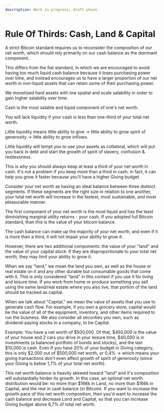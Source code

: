 ```yaml
---
description: Work in progress; draft phase
---
```


# Rule Of Thirds: Cash, Land & Capital

A strict Bitcoin standard requires us to reconsider the composition of our net worth, which should rely primarily on our cash balance as the dominant component.

This differs from the fiat standard, in which we are encouraged to avoid having too much liquid cash balance because it loses purchasing power over time, and instead encourages us to have a larger proportion of our net worth in non-liquid assets that can retain some of their purchasing power.

We monetized hard assets with low spatial and scale salability in order to gain higher salability over time.

Cash is the most salable and liquid component of one's net worth.

You will lack liquidity if your cash is less than one-third of your total net worth.

Little liquidity means little ability to give -> little ability to grow spirit of generosity -> little ability to grow inflows.

Little liquidity will tempt you to use your assets as collateral, which will put you back in debt and start the growth of spirit of slavery, confusion & restlessness.

This is why you should always keep at least a third of your net worth in cash. It's not a problem if you keep more than a third in cash; in fact, it can help you grow it faster because you'll have a higher Giving budget.

Consider your net worth as having an ideal balance between three distinct segments. If these segments are the right size in relation to one another, your total net worth will increase in the fastest, most sustainable, and most pleasurable manner.

The first component of your net worth is the most liquid and has the least diminishing marginal utility returns - your cash. If you adopted full Bitcoin standard, than this is the value of your bitcoin balance.

The cash balance can make up the majority of your net worth, and even if it is more than a third, it will not impair your ability to grow it.

However, there are two additional components: the value of your "land" and the value of your capital stock: If they are disproportionate to your total net worth, they may limit your ability to grow it.

When we say "land," we mean the land you own, as well as the house or real estate on it and any other durable but consumable goods that come with it. This is only considered "land" in this context if you use it for living and leisure time. If you work from home or produce something you sell using the same land/real estate where you also live, that portion of the land should be tracked as capital.

When we talk about "Capital," we mean the value of assets that you use to generate cash flow. For example, if you own a grocery store, capital would be the value of all of the equipment, inventory, and other items required to run the business. We also consider all securities you own, such as dividend-paying stocks in a company, to be Capital.

Example: You have a net worth of $500,000. Of that, $450,000 is the value of your house and 2 cars you drive in your leisure time, $40,000 is in investments (a balanced portfolio of bonds and stocks), and the last $10,000 is cash. Even if you have 20% of your budget in Giving category, this is only $2,000 out of $500,000 net worth, or 0,4% -> which means your giving transactions don't even affect growth of spirit of generosity (since your Giving is below 1,7% of your total net worth).&#x20;

This net worth balance is heavily skewed toward "land" and it's composition will substantially hinder its growth. In this case, an optimal net worth distribution would be: no more than $166k in Land, no more than $166k in Capital, and the rest in cash balance (in Bitcoin). If you want to increase the growth pace of this net worth composition, then you'd want to increase the cash balance and decrease Land and Capital, so that you can increase Giving budget above 6,7% of total net worth.
